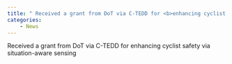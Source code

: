 ```yaml
---
title: " Received a grant from DoT via C-TEDD for <b>enhancing cyclist safety via situation-aware sensing</b>"
categories:
    - News
---
```

 Received a grant from DoT via C-TEDD for enhancing cyclist safety via situation-aware sensing
